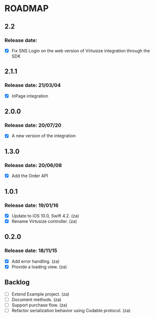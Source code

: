 # ROADMAP

## 2.2

### Release date: 

- [x] Fix SNS Login on the web version of Virtusize integration through the SDK

## 2.1.1

### Release date: 21/03/04

- [x] InPage integration


## 2.0.0

### Release date: 20/07/20

- [x] A new version of the integration

## 1.3.0

### Release date: 20/06/08

- [x] Add the Order API

## 1.0.1

### Release date: 19/01/16

- [x] Update to iOS 10.0, Swift 4.2. (za)
- [x] Rename Virtusize controller. (za)

## 0.2.0

### Release date: 18/11/15

- [x] Add error handling. (za)
- [x] Provide a loading view. (za)

## Backlog

- [ ] Extend Example project. (za)
- [ ] Document methods. (za)
- [ ] Support purchase flow. (za)
- [ ] Refactor serialization behavior using Codable protocol. (za)
